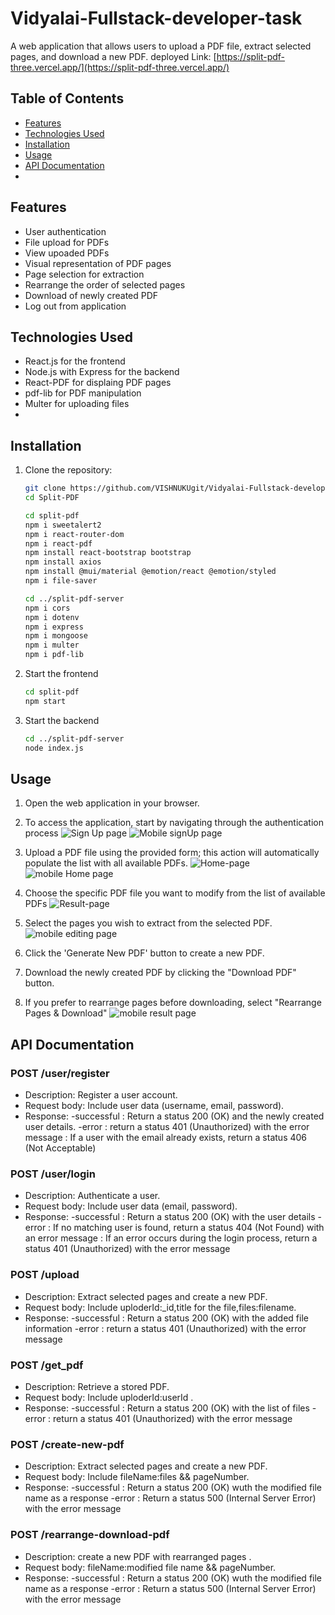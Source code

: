 # Vidyalai-Fullstack-developer-task
A web application that allows users to upload a PDF file, extract selected pages, and download a new PDF.
deployed Link: [https://split-pdf-three.vercel.app/](https://split-pdf-three.vercel.app/)
## Table of Contents

- [Features](#features)
- [Technologies Used](#technologies-used)
- [Installation](#installation)
- [Usage](#usage)
- [API Documentation](#api-documentation)
- 

## Features
- User authentication
- File upload for PDFs
- View upoaded PDFs
- Visual representation of PDF pages
- Page selection for extraction
- Rearrange the order of selected pages
- Download of newly created PDF
- Log out from application
## Technologies Used

- React.js for the frontend
- Node.js with Express for the backend
- React-PDF for displaing PDF pages
- pdf-lib for PDF manipulation
- Multer for uploading files
- 
## Installation

1. Clone the repository:

   ```bash
   git clone https://github.com/VISHNUKUgit/Vidyalai-Fullstack-developer-task.git
   cd Split-PDF
   
   cd split-pdf
   npm i sweetalert2
   npm i react-router-dom
   npm i react-pdf
   npm install react-bootstrap bootstrap
   npm install axios
   npm install @mui/material @emotion/react @emotion/styled
   npm i file-saver

   cd ../split-pdf-server
   npm i cors
   npm i dotenv
   npm i express
   npm i mongoose
   npm i multer
   npm i pdf-lib
   
2. Start the frontend
   ```bash
   cd split-pdf
   npm start

4. Start the backend
   ```bash
   cd ../split-pdf-server
   node index.js

## Usage

1. Open the web application in your browser.
2. To access the application, start by navigating through the authentication process ![Sign Up page](https://github.com/VISHNUKUgit/Vidyalai-Fullstack-developer-task/assets/134578493/eba9f119-8c28-4a91-9cad-ee31e6f6e1fc) ![Mobile signUp page](https://github.com/VISHNUKUgit/Vidyalai-Fullstack-developer-task/assets/134578493/fb17d1eb-26e9-4dc4-83be-01bea67dfa3c)

3. Upload a PDF file using the provided form; this action will automatically populate the list with all available PDFs. ![Home-page](https://github.com/VISHNUKUgit/Vidyalai-Fullstack-developer-task/assets/134578493/ffa77933-412d-4f81-8888-a45e49a33f70) ![mobile Home page](https://github.com/VISHNUKUgit/Vidyalai-Fullstack-developer-task/assets/134578493/68784370-31f1-455d-8cf2-99565c4c7393)


4. Choose the specific PDF file you want to modify from the list of available PDFs ![Result-page](https://github.com/VISHNUKUgit/Vidyalai-Fullstack-developer-task/assets/134578493/500382fa-49c3-442b-ab97-aeab64a8d707)

5. Select the pages you wish to extract from the selected PDF. ![mobile editing page](https://github.com/VISHNUKUgit/Vidyalai-Fullstack-developer-task/assets/134578493/30bc6648-7a0d-4d9f-9c62-4cec82d7ade2)

6. Click the 'Generate New PDF' button to create a new PDF.
7. Download the newly created PDF by clicking the "Download PDF" button.
8. If you prefer to rearrange pages before downloading, select "Rearrange Pages & Download" ![mobile result page](https://github.com/VISHNUKUgit/Vidyalai-Fullstack-developer-task/assets/134578493/21b621b8-fb70-45f2-917d-aa22cd779974)

## API Documentation

### POST /user/register
- Description: Register a user account.
- Request body: Include user data (username, email, password).
- Response: 
      -successful : Return a status 200 (OK) and the newly created user details.
      -error      : return a status 401 (Unauthorized) with the error message
                  : If a user with the email already exists, return a status 406 (Not Acceptable)
### POST /user/login
- Description: Authenticate a user.
- Request body: Include user data (email, password).
- Response: 
      -successful : Return a status 200 (OK) with the user details
      -error      : If no matching user is found, return a status 404 (Not Found) with an error message
                  : If an error occurs during the login process, return a status 401 (Unauthorized) with the error message

### POST /upload
- Description: Extract selected pages and create a new PDF.
- Request body:  Include uploderId:_id,title for the file,files:filename.
- Response: 
      -successful : Return a status 200 (OK) with the added file information
      -error      : return a status 401 (Unauthorized) with the error message

### POST /get_pdf
- Description: Retrieve a stored PDF.
- Request body:  Include uploderId:userId .
- Response: 
      -successful : Return a status 200 (OK) with the list of files
      -error      : return a status 401 (Unauthorized) with the error message

### POST /create-new-pdf
- Description: Extract selected pages and create a new PDF.
- Request body: Include fileName:files && pageNumber.
- Response: 
      -successful : Return a status 200 (OK) wuth the modified file name as a response
      -error      :  Return a status 500 (Internal Server Error) with the error message

### POST /rearrange-download-pdf
- Description: create a new PDF with rearranged pages  .
- Request body: fileName:modified file name && pageNumber.
- Response: 
      -successful : Return a status 200 (OK) wuth the modified file name as a response
      -error      : Return a status 500 (Internal Server Error) with the error message
  

